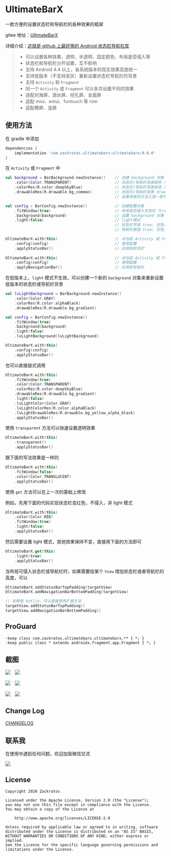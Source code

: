 # UltimateBarX
一款方便的设置状态栏和导航栏的各种效果的框架

gitee 地址：[UltimateBarX](https://gitee.com/zackratos/UltimateBarX)

详细介绍：[这就是 github 上最好用的 Android 状态栏导航栏库](https://juejin.cn/post/6903165109485436935)

> * 可以设置各种效果，透明、半透明、固定颜色、布局是否侵入等
> * 状态栏和导航栏分开设置，互不影响
> * 支持 Android 4.4 以上，各系统版本的现实效果高度统一
> * 支持低版本（不支持变灰）重新设置状态栏导航栏的背景
> * 支持 `Activity` 和 `Fragment`
> * 同一个 `Activity` 或 `Fragment` 可以多次设置不同的效果
> * 适配刘海屏、滴水屏、挖孔屏、全面屏
> * 适配 miui、emui、funtouch 等 rom
> * 适配横屏、竖屏

## 使用方法
在 gradle 中添加
```groovy
dependencies {
    implementation 'com.zackratos.ultimatebarx:ultimatebarx:0.6.0'
}
```

在 `Activity` 或 `Fragment` 中
```kotlin
val background = BarBackground.newInstance()    // 创建 background 对象
    .color(Color.TRANSPARENT)                   // 状态栏/导航栏背景颜色（色值）
    .colorRes(R.color.deepSkyBlue)              // 状态栏/导航栏背景颜色（资源id）
    .drawableRes(R.drawable.bg_common)          // 状态栏/导航栏背景 drawable
                                                // 设置背景的方法三选一即可

val config = BarConfig.newInstance()            // 创建配置对象
    .fitWindow(true)                            // 布局是否侵入状态栏（true 不侵入，false 侵入）
    .background(background)                     // 设置 background 对象
    .light(false)                               // light模式
                                                // 状态栏字体 true: 灰色，false: 白色 Android 6.0+
                                                // 导航栏按钮 true: 灰色，false: 白色 Android 8.0+

UltimateBarX.with(this)                         // 对当前 Activity 或 Fragment 生效
    .config(config)                             // 使用配置
    .applyStatusBar()                           // 应用到状态栏
    
UltimateBarX.with(this)                         // 对当前 Activity 或 Fragment 生效
    .config(config)                             // 使用配置
    .applyNavigationBar()                       // 应用到导航栏
```

在低版本上，`light` 模式不生效，可以创建一个新的 `background` 对象来重新设置低版本的状态栏或导航栏背景
```kotlin
val lvLightBackground = BarBackground.newInstance()
    .color(Color.GRAY)
    .colorRes(R.color.alphaBlack)
    .drawableRes(R.drawable.bg_gradient)

val config = BarConfig.newInstance()
    .fitWindow(true)
    .background(background)
    .light(false)
    .lvLightBackground(lvLightBackground)

UltimateBarX.with(this)
    .config(config)
    .applyStatusBar()
```

也可以直接链式调用
```kotlin
UltimateBarX.with(this)
    .fitWindow(true)  
    .color(Color.TRANSPARENT)
    .colorRes(R.color.deepSkyBlue)
    .drawableRes(R.drawable.bg_gradient)
    .light(false)
    .lvLightColor(Color.GRAY)
    .lvLightColorRes(R.color.alphaBlack)
    .lvLightDrawableRes(R.drawable.bg_yellow_alpha_black)
    .applyStatusBar()
```

使用 `transparent` 方法可以快速设置透明效果
```kotlin
UltimateBarX.with(this)
    .transparent()
    .applyStatusBar()
```

跟下面的写法效果是一样的
```kotlin
UltimateBarX.with(this)
    .fitWindow(false)
    .color(Color.TRANSLUCENT)
    .applyStatusBar()
```

使用 `get` 方法可以在上一次的基础上修改  

例如，先用下面的代码实现状态栏变红色，不侵入，非 light 模式
```kotlin
UltimateBarX.with(this)
    .color(Color.RED)
    .fitWindow(true)
    .light(false)
    .applyStatusBar()
```

然后需要设置 light 模式，其他效果保持不变，直接用下面的方法即可
```kotlin
UltimateBarX.get(this)
    .light(true)
    .applyStatusBar()
```

当布局可侵入状态栏或导航栏时，如果需要给某个 `View` 增加状态栏或者导航栏的高度，可以
```kotlin
UltimateBarX.addStatusBarTopPadding(targetView)
UltimateBarX.addNavigationBarBottomPadding(targetView)

// 如果是 kotlin，可以直接使用扩展方法
targetView.addStatusBarTopPadding()
targetView.addNavigationBarBottomPadding()
```

## ProGuard
```
-keep class com.zackratos.ultimatebarx.ultimatebarx.** { *; }
-keep public class * extends androidx.fragment.app.Fragment { *; }
```

## 截图
![](screenshots/transparent_1.png)　![](screenshots/transparent_2.png)

![](screenshots/effect_1.png)　![](screenshots/effect_2.png)

![](screenshots/dynamic_1.gif)　![](screenshots/dynamic_2.gif)

## Change Log
[CHANGELOG](CHANGELOG.md)

## 联系我
在使用中遇到任何问题，欢迎加我微信交流

![](screenshots/wechat.jpg)

## License
```
Copyright 2020 Zackratos

Licensed under the Apache License, Version 2.0 (the "License");
you may not use this file except in compliance with the License.
You may obtain a copy of the License at

    http://www.apache.org/licenses/LICENSE-2.0

Unless required by applicable law or agreed to in writing, software
distributed under the License is distributed on an "AS IS" BASIS,
WITHOUT WARRANTIES OR CONDITIONS OF ANY KIND, either express or implied.
See the License for the specific language governing permissions and
limitations under the License.
```